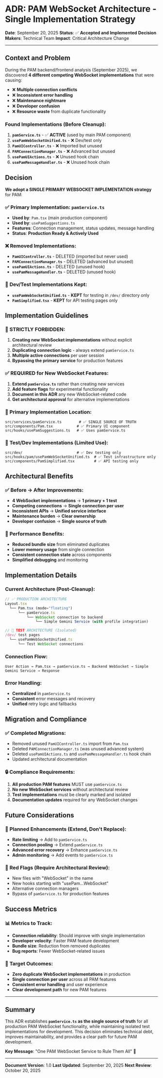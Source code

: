 # ADR: PAM WebSocket Architecture - Single Implementation Strategy

**Date**: September 20, 2025
**Status**: ✅ **Accepted and Implemented**
**Decision Makers**: Technical Team
**Impact**: Critical Architecture Change

---

## Context and Problem

During the PAM backend/frontend analysis (September 2025), we discovered **4 different competing WebSocket implementations** that were causing:

- ❌ **Multiple connection conflicts**
- ❌ **Inconsistent error handling**
- ❌ **Maintenance nightmare**
- ❌ **Developer confusion**
- ❌ **Resource waste** from duplicate functionality

### Found Implementations (Before Cleanup):
1. **`pamService.ts`** - ✅ **ACTIVE** (used by main PAM component)
2. **`usePamWebSocketUnified.ts`** - ❌ Dev/test only
3. **`PamUIController.ts`** - ❌ Imported but unused
4. **`PAMConnectionManager.ts`** - ❌ Advanced but unused
5. **`usePamUIActions.ts`** - ❌ Unused hook chain
6. **`usePamMessageHandler.ts`** - ❌ Unused hook chain

## Decision

**We adopt a SINGLE PRIMARY WEBSOCKET IMPLEMENTATION strategy** for PAM:

### ✅ **Primary Implementation: `pamService.ts`**
- **Used by**: `Pam.tsx` (main production component)
- **Used by**: `usePamSuggestions.ts`
- **Features**: Connection management, status updates, message handling
- **Status**: **Production Ready & Actively Used**

### ❌ **Removed Implementations**:
- **`PamUIController.ts`** - DELETED (imported but never used)
- **`PAMConnectionManager.ts`** - DELETED (advanced but unused)
- **`usePamUIActions.ts`** - DELETED (unused hook)
- **`usePamMessageHandler.ts`** - DELETED (unused hook)

### 🧪 **Dev/Test Implementations Kept**:
- **`usePamWebSocketUnified.ts`** - **KEPT** for testing in `/dev/` directory only
- **`PamSimplified.tsx`** - **KEPT** for API testing pages only

## Implementation Guidelines

### 🚫 **STRICTLY FORBIDDEN**:

1. **Creating new WebSocket implementations** without explicit architectural review
2. **Duplicating connection logic** - always extend `pamService.ts`
3. **Multiple active connections** per user session
4. **Bypassing the primary service** for production features

### ✅ **REQUIRED for New WebSocket Features**:

1. **Extend `pamService.ts`** rather than creating new services
2. **Add feature flags** for experimental functionality
3. **Document in this ADR** any new WebSocket-related code
4. **Get architectural approval** for alternative implementations

### 🎯 **Primary Implementation Location**:
```
src/services/pamService.ts        # ✅ SINGLE SOURCE OF TRUTH
src/components/Pam.tsx           # ✅ Primary UI component
src/hooks/usePamSuggestions.ts   # ✅ Uses pamService.ts
```

### 🧪 **Test/Dev Implementations** (Limited Use):
```
src/dev/                         # ✅ Dev testing only
src/hooks/pam/usePamWebSocketUnified.ts  # ✅ Test infrastructure only
src/components/PamSimplified.tsx         # ✅ API testing only
```

## Architectural Benefits

### ✅ **Before → After Improvements**:
- **4 WebSocket implementations** → **1 primary + 1 test**
- **Competing connections** → **Single connection per user**
- **Inconsistent APIs** → **Unified service interface**
- **Maintenance burden** → **Clear ownership**
- **Developer confusion** → **Single source of truth**

### 🎯 **Performance Benefits**:
- **Reduced bundle size** from eliminated duplicates
- **Lower memory usage** from single connection
- **Consistent connection state** across components
- **Simplified debugging** and monitoring

## Implementation Details

### Current Architecture (Post-Cleanup):
```typescript
// ✅ PRODUCTION ARCHITECTURE
Layout.tsx
  └── Pam.tsx (mode="floating")
      └── pamService.ts
          └── WebSocket connection to backend
              └── Simple Gemini Service (with profile integration)

// 🧪 TEST ARCHITECTURE (Isolated)
/dev/ test pages
  └── usePamWebSocketUnified.ts
      └── Test WebSocket connections
```

### Connection Flow:
```
User Action → Pam.tsx → pamService.ts → Backend WebSocket → Simple Gemini Service → Response
```

### Error Handling:
- **Centralized** in `pamService.ts`
- **Consistent** error messages and recovery
- **Unified** retry logic and fallbacks

## Migration and Compliance

### ✅ **Completed Migrations**:
- Removed unused `PamUIController.ts` import from `Pam.tsx`
- Deleted `PAMConnectionManager.ts` (was unused advanced system)
- Deleted `usePamUIActions.ts` and `usePamMessageHandler.ts` hook chain
- Updated architectural documentation

### 🔒 **Compliance Requirements**:
1. **All production PAM features** MUST use `pamService.ts`
2. **No new WebSocket services** without architectural review
3. **Test implementations** must be clearly marked and isolated
4. **Documentation updates** required for any WebSocket changes

## Future Considerations

### 🚀 **Planned Enhancements** (Extend, Don't Replace):
- **Rate limiting** → Add to `pamService.ts`
- **Connection pooling** → Extend `pamService.ts`
- **Advanced error recovery** → Enhance `pamService.ts`
- **Admin monitoring** → Add events to `pamService.ts`

### 🚨 **Red Flags** (Require Architectural Review):
- New files with "WebSocket" in the name
- New hooks starting with "usePam...WebSocket"
- Alternative connection managers
- Bypass of `pamService.ts` for production features

## Success Metrics

### 📊 **Metrics to Track**:
- **Connection reliability**: Should improve with single implementation
- **Developer velocity**: Faster PAM feature development
- **Bundle size**: Reduction from removed duplicates
- **Bug reports**: Fewer WebSocket-related issues

### 🎯 **Target Outcomes**:
- **Zero duplicate WebSocket implementations** in production
- **Single connection per user** across all PAM features
- **Consistent error handling** and user experience
- **Clear development path** for new PAM features

---

## Summary

This ADR establishes **`pamService.ts` as the single source of truth** for all production PAM WebSocket functionality, while maintaining isolated test implementations for development. This decision eliminates technical debt, improves maintainability, and provides a clear path for future PAM development.

**Key Message**: "One PAM WebSocket Service to Rule Them All" 🔗

---

**Document Version**: 1.0
**Last Updated**: September 20, 2025
**Next Review**: October 20, 2025